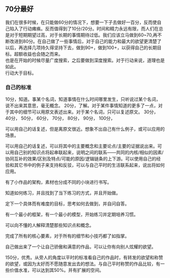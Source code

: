 ## 70分最好

我们在很多时候，在只能做60分的情况下，想要一下子去做好一百分，反而使自己陷入了行动瘫痪。反而值得到了10分/20分。时间和精力永远有限，而人们在总是对于短期期望过高，对于长期的事情期待过低。我们应该立马做到60~70,再不断改进到80分。在自己做了一些事情后，对于自己的能力和最大的欲望更清楚了以后，再选择几项持久得坚持下去，做到90+，做到100+，以获得自己的长期目标。超额收益也会随之而来。  
也是在开始的时候尽量广度搜索，之后要做到深度搜索。对于行动来说，道理也是如此。  
行动大于目标。

### 自己的标准

10分，知道。事某个名词，知道事情在什么时间哪里发生，只听说过某个名词，说不出来其意思，毫无概念。
20分，了解。对于某件事情知道的更多了一点，对于其中的细节可以用原文表述出来。对于某个名词，只可以复述原文。
30分，
40分，
50分，
60分，
70分，
80分，
90分，
100分，

可以用自己的话复述，但是离原文很近。想象不出自己有什么例子，或可以应用的场景。

可以用自己的话复述，可以将其中的主要概念和主要论点/主要的证据说出来。可以用自己别的知识点将起串联起来，说明之间的联系——共同的内核/相似的因素/协同互补的效果/区别及特点/可能的原因/逻辑链条的上下游。可以使用自己的经验和其它书中的例子来支持和反驳，可以与自己平时的生活联系起来，说出将如何应用。

有了小作品的架构，素材也分成不同的小块进行书写。

知道如何练习，并且找到了当下练习的方式，并且开始做。

定下一个具体而有难度的目标，思考如何去做到，并自问自答。

有一个最小的框架，有一个最小的模型，开始练习并定期培养习惯。

可以向不懂的人解释清楚那些知识点和概念。

完成了所有的核心要素，对于所有的细节和小技巧都了如指掌。

自己做出来了一个让自己骄傲和满意的作品，可以让你有向别人炫耀的欲望。

150分，优秀。从旁人的角度以平时的标准看自己的作品时，有转发的欲望和称赞的欲望，或因为太好而不愿随意发出去的想法。与自己平时称赞的作品比较，有一些价值水准，可以达到其50%。并有扩展的空间。
